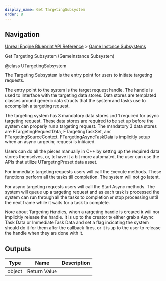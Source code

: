 ```yaml
---
display_name: Get TargetingSubsystem
order: 8
---
```

## Navigation

[Unreal Engine Blueprint API Reference](https://dev.epicgames.com/documentation/en-us/unreal-engine/BlueprintAPI) > [Game Instance Subsystems](https://dev.epicgames.com/documentation/en-us/unreal-engine/BlueprintAPI/GameInstanceSubsystems)

Get Targeting Subsystem (GameInstance Subsystem)

@class UTargetingSubsystem

The Targeting Subsystem is the entry point for users to initiate targeting requests.

The entry point to the system is the target request handle. The handle is used to interface with
the targeting data stores. Data stores are templated classes around generic data structs that the
system and tasks use to accomplish a targeting request.

The targeting system has 3 mandatory data stores and 1 required for async targeting request. These
data stores are required to be set up before the system can properly run a targeting request. The
mandatory 3 data stores are FTargetingRequestData, FTargetingTaskSet, and FTargetingSourceContext.
FTargetingAsyncTaskData is implicitly setup when an async targeting request is initiated.

Users can do all the pieces manually in C++ by setting up the required data stores themselves,
or, to have it a bit more automated, the user can use the APIs that utilize UTargetingPreset data asset.

For immediate targeting requests users will call the Execute methods. These functions perform all the
tasks till completion. The system will not go latent.

For async targeting requests users will call the Start Async methods. The system will queue up a targeting
request and as each task is processed the system can run through all the tasks to completion or stop processing
until the next frame while it waits for a task to complete.

Note about Targeting Handles, when a targeting handle is created it will not implicitly release the handle.
It is up to the creator to either grab a Async Task Data or Immediate Task Data and set a flag indicating
the system should do it for them after the callback fires, or it is up to the user to release the handle
when they are done with it.

## Outputs

| Type | Name | Description |
| --- | --- | --- |
| object | Return Value |  |
